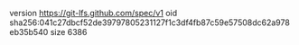 version https://git-lfs.github.com/spec/v1
oid sha256:041c27dbcf52de39797805231127f1c3df4fb87c59e57508dc62a978eb35b540
size 6386
